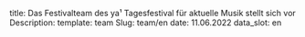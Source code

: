 title: Das Festivalteam des ya¹ Tagesfestival für aktuelle Musik stellt sich vor
Description: 
template: team
Slug: team/en
date: 11.06.2022
data_slot: en
